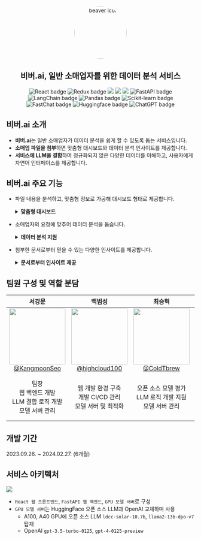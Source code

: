 <div align="center">
  <br>
<p align="center" width="100%">
    <img src="docs/images/logo.png" alt="beaver icon" style="width: 140px; height:140px; display: block; margin: auto; border-radius: 80%;">
</p>
  
  <h2>비버.ai, 일반 소매업자를 위한 데이터 분석 서비스</h2></hr>
  <p align="center">
    <img src="https://img.shields.io/badge/React-61DAFB?style=flat-square&logo=react&logoColor=black" alt="React badge">
    <img src="https://img.shields.io/badge/Redux-593d88?style=flat-square&logo=redux&logoColor=white" alt="Redux badge">
    <img src="https://img.shields.io/badge/Tailwind CSS-38B2A?style=flat-square&logo=Tailwind CSS&logoColor=white"/>
    <img src="https://img.shields.io/badge/Node.js-339933?style=flat-square&logo=Node.js&logoColor=white"/>
    <img src="https://img.shields.io/badge/Docker-2496ED?style=flat-square&logo=Docker&logoColor=white"/>
    <img src="https://img.shields.io/badge/FastAPI-009688?style=flat-square&logo=FastAPI&logoColor=white" alt="FastAPI badge">
    <img src="https://img.shields.io/badge/LangChain-339933?style=flat-square&logo=GitHub&logoColor=white" alt="LangChain badge">
    <img src="https://img.shields.io/badge/pandas-%23150458.svg?style=flat-square&logo=pandas&logoColor=white" alt="Pandas badge">
    <img src="https://img.shields.io/badge/scikit--learn-%23F7931E.svg?style=flat-square&logo=scikit-learn&logoColor=white" alt="Scikit-learn badge">
    <img src="https://img.shields.io/badge/FastChat-0467DF?style=flat-square&logo=GitHub&logoColor=white" alt="FastChat badge">
    <img src="https://img.shields.io/badge/Huggingface-FFD21E?style=flat-square&logo=huggingface&logoColor=white" alt="Huggingface badge">
    <img src="https://img.shields.io/badge/chatGPT-74aa9c?style=flat-square&logo=openai&logoColor=white" alt="ChatGPT badge">
  <!-- https://github.com/Ileriayo/markdown-badges for more badge -->
</div>

## 비버.ai 소개

- **비버.ai**는 일반 소매업자가 데이터 분석을 쉽게 할 수 있도록 돕는 서비스입니다.
- **소매업 파일을 첨부**하면 맞춤형 대시보드와 데이터 분석 인사이트를 제공합니다.
- **서비스에 LLM을 결합**하여 정규화되지 않은 다양한 데이터를 이해하고, 사용자에게 자연어 인터페이스를 제공합니다.

## 비버.ai 주요 기능

- 파일 내용을 분석하고, 맞춤형 정보로 가공해 대시보드 형태로 제공합니다.
    <details>
    <summary><b>맞춤형 대시보드</b></summary>

  ![image](docs/images/맞춤형-대시보드.gif)
    </details>

- 소매업자의 요청에 맞추어 데이터 분석을 돕습니다.
    <details>
    <summary><b>데이터 분석 지원</b></summary>
    
    ![image](docs/images/테이블-질의응답.gif)
    </details>
- 첨부한 문서로부터 믿을 수 있는 다양한 인사이트를 제공합니다.
    <details>
    <summary><b>문서로부터 인사이트 제공</b></summary>

  ![image](docs/images/문서-질의응답.gif)
    </details>

## 팀원 구성 및 역할 분담

|                                                                 **서강문**                                                                  |                                                                  **백범성**                                                                  |                                                               **최승혁**                                                                |                                                              **강민우**                                                              |                                                                 **최보근**                                                                  |
| :-----------------------------------------------------------------------------------------------------------------------------------------: | :------------------------------------------------------------------------------------------------------------------------------------------: | :-------------------------------------------------------------------------------------------------------------------------------------: | :----------------------------------------------------------------------------------------------------------------------------------: | :-----------------------------------------------------------------------------------------------------------------------------------------: |
| [<img src="https://avatars.githubusercontent.com/u/100016044?v=4" height=150 width=150> <br/> @KangmoonSeo](https://github.com/KangmoonSeo) | [<img src="https://avatars.githubusercontent.com/u/80192345?v=4" height=150 width=150> <br/> @highcloud100](https://github.com/highcloud100) | [<img src="https://avatars.githubusercontent.com/u/117180508?v=4" height=150 width=150> <br/> @ColdTbrew](https://github.com/ColdTbrew) | [<img src="https://avatars.githubusercontent.com/u/69228100?v=4" height=150 width=150> <br/> @hemaher0](https://github.com/hemaher0) | [<img src="https://avatars.githubusercontent.com/u/136104922?v=4" height=150 width=150> <br/> @ChoiBoKeun1](https://github.com/ChoiBoKeun1) |
|                                  팀장<br/> 웹 백엔드 개발 </br> LLM 결합 로직 개발</br> 모델 서버 관리 </br>                                  |                                       웹 개발 환경 구축</br> 개발 CI/CD 관리 </br> 모델 서버 및 최적화                                       |                                     오픈 소스 모델 평가<br> LLM 로직 개발 지원 </br> 모델 서버 관리                                     |                       프론트엔드 개발 </br> 대시보드 기획 </br> 대시보드 인터페이스 제작</br> 형태소 분석 기획                       |                                  프론트엔드 개발</br> 프론트엔드 프로젝트 관리 </br> 채팅 인터페이스 제작                                   |

## 개발 기간

2023.09.26. ~ 2024.02.27. (6개월)

## 서비스 아키텍처

<img src="https://raw.githubusercontent.com/inha-carbon-neutral-seven/beaver-web-client/38a00bd4a568ac22022d60abc8eee145ee76b663/src/image/Architecture.png"/>

- `React 웹 프론트엔드`, `FastAPI 웹 백엔드`, `GPU 모델 서버`로 구성
- `GPU 모델 서버`는 HuggingFace 오픈 소스 LLM과 OpenAI 교체하며 사용
  - A100, A40 GPU에 오픈 소스 LLM `ldcc-solar-10.7b`, `llama2-13b-dpo-v7` 탑재
  - OpenAI `gpt-3.5-turbo-0125`, `gpt-4-0125-preview`

